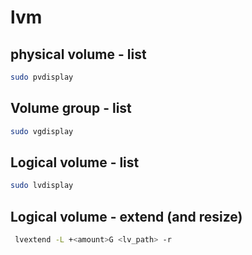 # lvm

## physical volume - list
```bash
sudo pvdisplay
```


## Volume group - list
```bash
sudo vgdisplay
```

## Logical volume - list
```bash
sudo lvdisplay
```

## Logical volume - extend (and resize)

```bash
 lvextend -L +<amount>G <lv_path> -r
 ```